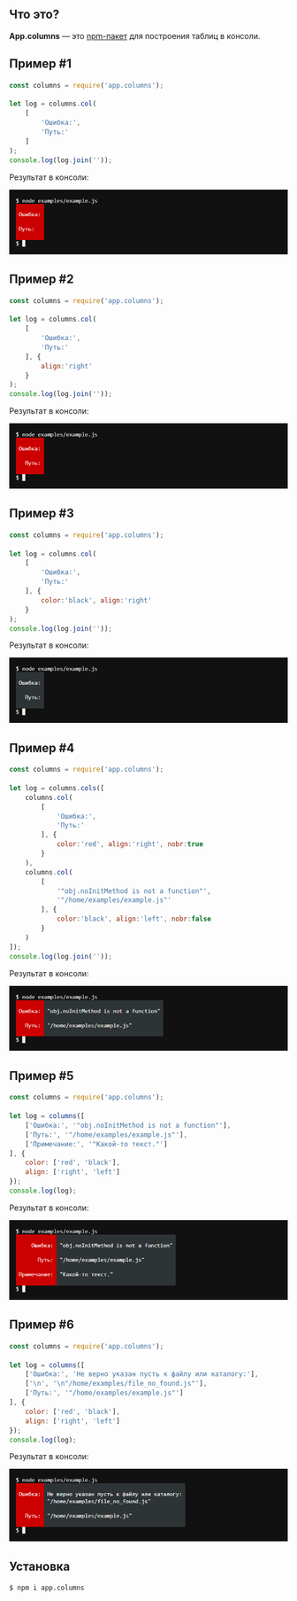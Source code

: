 ## Что это?

**App.columns** — это [npm-пакет](https://www.npmjs.com/package/app.columns)
для построения таблиц в консоли.

## Пример #1

```js
const columns = require('app.columns');

let log = columns.col(
    [
        'Ошибка:',
        'Путь:'
    ]
);
console.log(log.join(''));
```

Результат в консоли:

![](https://github.com/classtype/app.columns/raw/master/examples/example1.png)


## Пример #2

```js
const columns = require('app.columns');

let log = columns.col(
    [
        'Ошибка:',
        'Путь:'
    ], {
        align:'right'
    }
);
console.log(log.join(''));
```

Результат в консоли:

![](https://github.com/classtype/app.columns/raw/master/examples/example2.png)


## Пример #3

```js
const columns = require('app.columns');

let log = columns.col(
    [
        'Ошибка:',
        'Путь:'
    ], {
        color:'black', align:'right'
    }
);
console.log(log.join(''));
```

Результат в консоли:

![](https://github.com/classtype/app.columns/raw/master/examples/example3.png)


## Пример #4

```js
const columns = require('app.columns');

let log = columns.cols([
    columns.col(
        [
            'Ошибка:',
            'Путь:'
        ], {
            color:'red', align:'right', nobr:true
        }
    ),
    columns.col(
        [
            '"obj.noInitMethod is not a function"',
            '"/home/examples/example.js"'
        ], {
            color:'black', align:'left', nobr:false
        }
    )
]);
console.log(log.join(''));
```

Результат в консоли:

![](https://github.com/classtype/app.columns/raw/master/examples/example4.png)


## Пример #5

```js
const columns = require('app.columns');

let log = columns([
    ['Ошибка:', '"obj.noInitMethod is not a function"'],
    ['Путь:', '"/home/examples/example.js"'],
    ['Примечание:', '"Какой-то текст."']
], {
    color: ['red', 'black'],
    align: ['right', 'left']
});
console.log(log);
```

Результат в консоли:

![](https://github.com/classtype/app.columns/raw/master/examples/example5.png)


## Пример #6

```js
const columns = require('app.columns');

let log = columns([
    ['Ошибка:', 'Не верно указан пусть к файлу или каталогу:'],
    ['\n', '\n"/home/examples/file_no_found.js"'],
    ['Путь:', '"/home/examples/example.js"']
], {
    color: ['red', 'black'],
    align: ['right', 'left']
});
console.log(log);
```

Результат в консоли:

![](https://github.com/classtype/app.columns/raw/master/examples/example6.png)


## Установка

```
$ npm i app.columns
```
